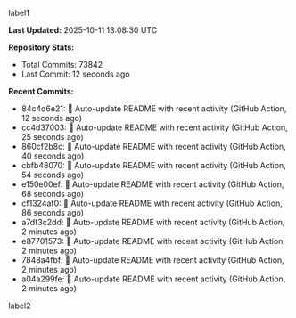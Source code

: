 
label1 
<!-- ACTIVITY_START -->
**Last Updated:** 2025-10-11 13:08:30 UTC

**Repository Stats:**
- Total Commits: 73842
- Last Commit: 12 seconds ago

**Recent Commits:**
- 84c4d6e21: 🤖 Auto-update README with recent activity (GitHub Action, 12 seconds ago)
- cc4d37003: 🤖 Auto-update README with recent activity (GitHub Action, 25 seconds ago)
- 860cf2b8c: 🤖 Auto-update README with recent activity (GitHub Action, 40 seconds ago)
- cbfb48070: 🤖 Auto-update README with recent activity (GitHub Action, 54 seconds ago)
- e150e00ef: 🤖 Auto-update README with recent activity (GitHub Action, 68 seconds ago)
- cf1324af0: 🤖 Auto-update README with recent activity (GitHub Action, 86 seconds ago)
- a7df3c2dd: 🤖 Auto-update README with recent activity (GitHub Action, 2 minutes ago)
- e87701573: 🤖 Auto-update README with recent activity (GitHub Action, 2 minutes ago)
- 7848a4fbf: 🤖 Auto-update README with recent activity (GitHub Action, 2 minutes ago)
- a04a299fe: 🤖 Auto-update README with recent activity (GitHub Action, 2 minutes ago)
<!-- ACTIVITY_END -->

label2
